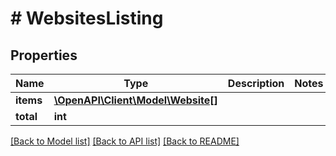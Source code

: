 # # WebsitesListing

## Properties

Name | Type | Description | Notes
------------ | ------------- | ------------- | -------------
**items** | [**\OpenAPI\Client\Model\Website[]**](Website.md) |  |
**total** | **int** |  |

[[Back to Model list]](../../README.md#models) [[Back to API list]](../../README.md#endpoints) [[Back to README]](../../README.md)
